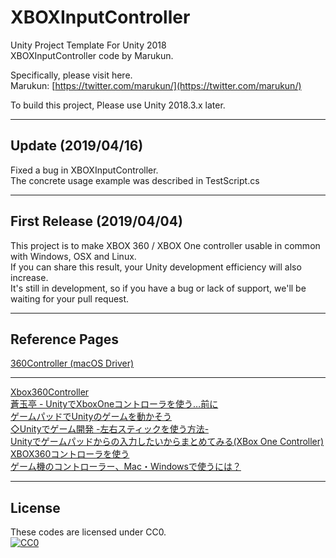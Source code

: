 <!-- XBOXInputController README.md -->

# XBOXInputController

Unity Project Template For Unity 2018  
XBOXInputController code by Marukun.

Specifically, please visit here.  
Marukun: [https://twitter.com/marukun/](https://twitter.com/marukun/)

To build this project, Please use Unity 2018.3.x later.

---

## Update (2019/04/16)

Fixed a bug in XBOXInputController.  
The concrete usage example was described in TestScript.cs  

---

## First Release (2019/04/04)

This project is to make XBOX 360 / XBOX One controller usable in common with Windows, OSX and Linux.  
If you can share this result, your Unity development efficiency will also increase.  
It's still in development, so if you have a bug or lack of support, we'll be waiting for your pull request.

---

## Reference Pages

[360Controller (macOS Driver)](https://github.com/360Controller/360Controller/releases)

---

[Xbox360Controller](http://wiki.unity3d.com/index.php/Xbox360Controller)  
[蒼玉亭 - UnityでXboxOneコントローラを使う…前に](http://aodamatei.sakura.ne.jp/2016/06/unity%E3%81%A7xboxone%E3%82%B3%E3%83%B3%E3%83%88%E3%83%AD%E3%83%BC%E3%83%A9%E3%82%92%E4%BD%BF%E3%81%86%E5%89%8D%E3%81%AB/)  
[ゲームパッドでUnityのゲームを動かそう](http://inter-high-blog.unity3d.jp/2017/07/04/gamepad/)  
[◇Unityでゲーム開発 -左右スティックを使う方法-](http://yun.cup.com/unity041.html)  
[Unityでゲームパッドからの入力したいからまとめてみる(XBox One Controller)](https://hakonebox.hatenablog.com/entry/2018/04/15/125152)  
[XBOX360コントローラを使う](http://unitygeek.hatenablog.com/entry/2012/08/11/164525)  
[ゲーム機のコントローラー、Mac・Windowsで使うには？](https://www.gizmodo.jp/2019/03/how-to-use-game-controller-on-mac-win.html)  

---

## License

These codes are licensed under CC0.  
[![CC0](http://i.creativecommons.org/p/zero/1.0/88x31.png "CC0")](http://creativecommons.org/publicdomain/zero/1.0/deed.ja)
